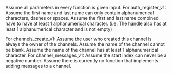 Assume all parameters in every function is given input.
For auth_register_v1:
Assume the first name and last name can only contain alphanumerical characters, dashes or spaces.
Assume the first and last name combined have to have at least 1 alphanumerical character.
(i.e. The handle also has at least 1 alphanumerical character and is not empty)


For channels_create_v1:
Assume the user who created this channel is always the owner of the channels.
Assume the name of the channel cannot be blank.
Assume the name of the channel has at least 1 alphanumerical character.
For channel_messages_v1:
Assume the start index can never be a negative number.
Assume there is currently no function that implements adding messages to a channel.